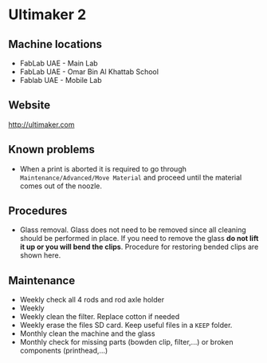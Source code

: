 # Ultimaker 2

## Machine locations
* FabLab UAE - Main Lab
* FabLab UAE - Omar Bin Al Khattab School
* Fablab UAE - Mobile Lab

## Website
http://ultimaker.com

## Known problems
* When a print is aborted it is required to go through `Maintenance/Advanced/Move Material` and proceed until the material comes out of the noozle.

## Procedures
* Glass removal. Glass does not need to be removed since all cleaning should be performed in place. If you need to remove the glass **do not lift it up or you will bend the clips**. Procedure for restoring bended clips are shown here.

## Maintenance
* Weekly check all 4 rods and rod axle holder
* Weekly
* Weekly clean the filter. Replace cotton if needed
* Weekly erase the files SD card. Keep useful files in a `KEEP` folder.
* Monthly clean the machine and the glass
* Monthly check for missing parts (bowden clip, filter,...) or broken components (printhead,...)
